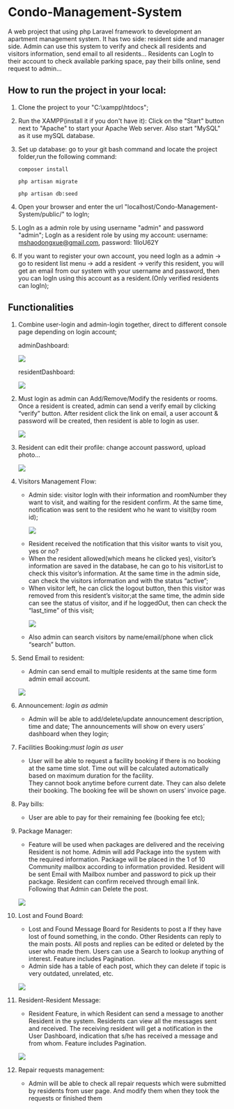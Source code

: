 # Condo-Management-System
A web project that using php Laravel framework to development an apartment management system. 
It has two side: resident side and manager side. 
Admin can use this system to verify and check all residents and visitors information, send email to all residents...
Residents can LogIn to their account to check available parking space, pay their bills online, send request to admin...


## How to run the project in your local: 
1. Clone the project to your "C:\xampp\htdocs\";
2. Run the XAMPP(install it if you don't have it): Click on the "Start" button next to "Apache" to start your Apache Web server. Also start "MySQL" as it use mySQL database.
3. Set up database: go to your git bash command and locate the project folder,run the following command:

    `composer install`

    `php artisan migrate` 

    `php artisan db:seed`
4. Open your browser and enter the url "localhost/Condo-Management-System/public/" to logIn;
5. LogIn as a admin role by using username "admin" and password "admin"; LogIn as a resident role by using my account: username: mshaodongxue@gmail.com, password: 1lloU62Y 
6. If you want to register your own account, you need logIn as a admin -> go to resident list menu -> add a resident -> verify this resident, you will get an email from our system with your username and password, then you can logIn using this account as a resident.(Only verified residents can logIn);

## Functionalities
1. Combine user-login and admin-login together, direct to different console page depending on login account;

    adminDashboard:
    <p><img src="picture/adminDashboard.png"></p>
    residentDashboard:
    <p><img src="picture/residentDash.png"></p>
2. Must login as admin can Add/Remove/Modify the residents or rooms. Once a resident is created, admin can send a verify email by clicking “verify” button. After resident click the link on email, a user account & password will be created, then resident is able to login as user.
    <p><img src="picture/verify.png"></p>
3. Resident can edit their profile: change account password, upload photo...
    <p><img src="picture/residentFile.png"></p>
4. Visitors Management Flow:
    - Admin side:  visitor logIn with their information and roomNumber they want to visit, and waiting for the resident confirm. At the same time, notification was sent to the resident who he want to visit(by room id);
        <p><img src="picture/visitorLogin.png"></p>
    - Resident received the notification that this visitor wants to visit you, yes or no?
    - When the resident allowed(which means he clicked yes), visitor’s information are saved in the database, he can go to his visitorList to check this visitor’s information. At the same time in the admin side, can check the visitors information and with the status “active”;
    - When visitor left, he can click the logout button, then this visitor was removed from this resident’s visitor;at the same time, the admin side can see the status of visitor, and if he loggedOut, then can check the “last_time” of this visit;
         <p><img src="picture/visitorList.png"></p>
    - Also admin can search visitors by name/email/phone when click “search” button.
    
5. Send Email to resident: 
    - Admin can send email to multiple residents at the same time form admin email account.
    <p><img src="picture/sendEmail.png"></p>
6. Announcement: *login as admin*
    - Admin will be able to add/delete/update announcement description, time and date;
    The announcements will show on every users’ dashboard when they login;
7. Facilities Booking:*must login as user*
    - User will be able to request a facility booking if there is no booking at the same time slot. Time out will be calculated automatically based on maximum duration for the facility.  
    They cannot book anytime before current date.
    They can also delete their booking.
    The booking fee will be shown on users’ invoice page.
8. Pay bills:
    - User are able to pay for their remaining fee (booking fee etc);
9. Package Manager:
    - Feature will be used when packages are delivered and the receiving Resident is not home.
    Admin will add Package into the system with the required information. Package will be placed in the 1 of 10 Community mailbox according to information provided. Resident will be sent Email with Mailbox number and password to pick up their package. Resident can confirm received through email link. Following that Admin can Delete the post.
    <p><img src="picture/package.png"></p>
10. Lost and Found Board:
    - Lost and Found Message Board for Residents to post a If they have lost of found something, in the condo. Other Residents can reply to the main posts. All posts and replies can be edited or deleted by the user who made them. Users can use a Search to lookup anything of interest. Feature includes Pagination.
    - Admin side has a table of each post, which they can delete if topic is  very outdated, unrelated, etc.
    <p><img src="picture/lostAndFound.png"></p>
11. Resident-Resident Message:
    - Resident Feature, in which Resident can send a message to another Resident in the system. Residents can view all the messages sent and received. The receiving resident will get a notification in the User Dashboard, indication that s/he has received a message and from whom. Feature includes Pagination.
    <p><img src="picture/message.png"></p>
12. Repair requests management:
    - Admin will be able to check all repair requests which were submitted by residents from user page. And modify them when they took the requests or finished them






